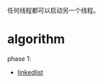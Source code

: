 任何线程都可以启动另一个线程。



# algorithm

phase 1:
- [linkedlist](https://leetcode-cn.com/leetbook/detail/linked-list/)